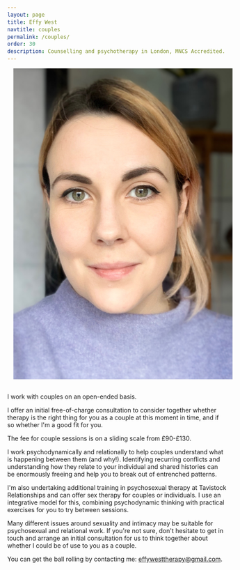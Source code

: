 ```yaml
---
layout: page
title: Effy West
navtitle: couples
permalink: /couples/
order: 30
description: Counselling and psychotherapy in London, MNCS Accredited.
---
```

<img class="col one right" src="/img/8D6106A2-86BA-4F07-AF7B-1B8AC3DCCADE.jpeg" alt="West Therapy" style="margin: 0 0 1em 1em" />

I work with couples on an open-ended basis.

I offer an initial free-of-charge consultation to consider together whether therapy is the right thing for you as a couple at this moment in time, and if so whether I'm a good fit for you.

The fee for couple sessions is on a sliding scale from £90-£130. 

I work psychodynamically and relationally to help couples understand what is happening between them (and why!). Identifying recurring conflicts and understanding how they relate to your individual and shared histories can be enormously freeing and help you to break out of entrenched patterns.

I'm also undertaking additional training in psychosexual therapy at Tavistock Relationships and can offer sex therapy for couples or individuals. I use an integrative model for this, combining psychodynamic thinking with practical exercises for you to try between sessions.

Many different issues around sexuality and intimacy may be suitable for psychosexual and relational work. If you're not sure, don't hesitate to get in touch and arrange an initial consultation for us to think together about whether I could be of use to you as a couple.

You can get the ball rolling by contacting me: [effywesttherapy@gmail.com](mailto:effywesttherapy@gmail.com).